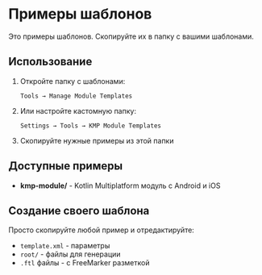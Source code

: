 # Примеры шаблонов

Это примеры шаблонов. Скопируйте их в папку с вашими шаблонами.

## Использование

1. Откройте папку с шаблонами:
   ```
   Tools → Manage Module Templates
   ```
   
2. Или настройте кастомную папку:
   ```
   Settings → Tools → KMP Module Templates
   ```

3. Скопируйте нужные примеры из этой папки

## Доступные примеры

- **kmp-module/** - Kotlin Multiplatform модуль с Android и iOS

## Создание своего шаблона

Просто скопируйте любой пример и отредактируйте:
- `template.xml` - параметры
- `root/` - файлы для генерации
- `.ftl` файлы - с FreeMarker разметкой

